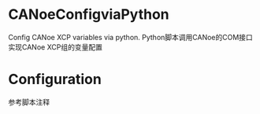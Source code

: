 # CANoeConfigviaPython
Config CANoe XCP variables via python. Python脚本调用CANoe的COM接口实现CANoe XCP组的变量配置

# Configuration
参考脚本注释
